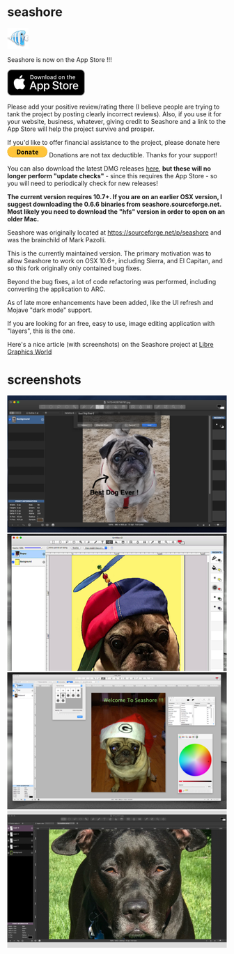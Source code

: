 # seashore

![icon](doc/icon.png)

Seashore is now on the App Store !!!

[![Download](doc/download.png)](https://geo.itunes.apple.com/us/app/seashore/id1448648921?mt=12&app=apps)

Please add your positive review/rating there (I believe people are trying to tank the project by posting clearly incorrect reviews). Also, if you use it for your website, business, whatever, giving credit to Seashore and a link to the App Store will help the project survive and prosper.

If you'd like to offer financial assistance to the project, please donate here [![paypal](doc/btn_donate_LG.gif)](https://www.paypal.com/cgi-bin/webscr?cmd=_s-xclick&hosted_button_id=TCF29QJ6J653C&source=url) Donations are not tax deductible. Thanks for your support!

You can also download the latest DMG releases [here](https://github.com/robaho/seashore/releases), **but these will no longer perform "update checks"** - since this requires the App Store - so you will need to periodically check for new releases!

**The current version requires 10.7+. If you are on an earlier OSX version, I suggest downloading the 0.6.6 binaries from seashore.sourceforge.net. Most likely you need to download the "hfs" version in order to open on an older Mac.**

Seashore was originally located at https://sourceforge.net/p/seashore and was the brainchild of Mark Pazolli.

This is the currently maintained version. The primary motivation was to allow Seashore to work on OSX 10.6+, including Sierra, and El Capitan, and so this fork originally only contained bug fixes.

Beyond the bug fixes, a lot of code refactoring was performed, including converting the application to ARC.

As of late more enhancements have been added, like the UI refresh and Mojave "dark mode" support.

If you are looking for an free, easy to use, image editing application with "layers", this is the one.

Here's a nice article (with screenshots) on the Seashore project at [Libre Graphics World](http://libregraphicsworld.org/blog/entry/meet-seashore-free-image-editor-for-macos)

# screenshots
![screenshot](doc/ss1.png)
![screenshot](doc/ss2.png)
![screenshot](doc/screenshot.png)
![screenshot](doc/screenshot2.png)
